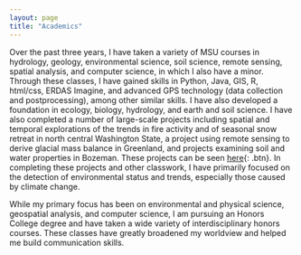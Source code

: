```yaml
---
layout: page
title: "Academics"
---
```


Over the past three years, I have taken a variety of MSU courses in hydrology, geology, environmental science, soil science, remote sensing, spatial analysis, and computer science, in which I also have a minor. Through these classes, I have gained skills in Python, Java, GIS, R, html/css, ERDAS Imagine, and advanced GPS technology (data collection and postprocessing), among other similar skills. I have also developed a foundation in ecology, biology, hydrology, and earth and soil science. I have also completed a number of large-scale projects including spatial and temporal explorations of the trends in fire activity and of seasonal snow retreat in north central Washington State, a project using remote sensing to derive glacial mass balance in Greenland, and projects examining soil and water properties in Bozeman. These projects can be seen [here](projects.md){: .btn}. In completing these projects and other classwork, I have primarily focused on the detection of environmental status and trends, especially those caused by climate change. 

While my primary focus has been on environmental and physical science, geospatial analysis, and computer science, I am pursuing an Honors College degree and have taken a wide variety of interdisciplinary honors courses. These classes have greatly broadened my worldview and helped me build communication skills. 
